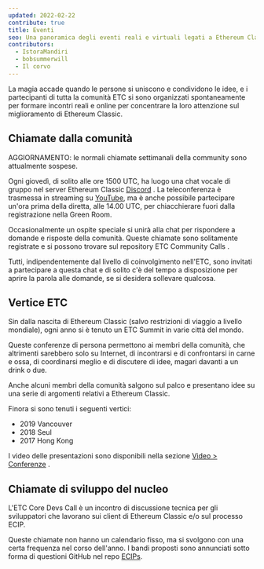 ```yaml
---
updated: 2022-02-22
contribute: true
title: Eventi
seo: Una panoramica degli eventi reali e virtuali legati a Ethereum Classic. L'ETC Summit e la Community Call settimanale sono aperti a tutti!
contributors:
  - IstoraMandiri
  - bobsummerwill
  - Il corvo
---
```


La magia accade quando le persone si uniscono e condividono le idee, e i partecipanti di tutta la comunità ETC si sono organizzati spontaneamente per formare incontri reali e online per concentrare la loro attenzione sul miglioramento di Ethereum Classic.

## Chiamate dalla comunità

AGGIORNAMENTO: le normali chiamate settimanali della community sono attualmente sospese.

Ogni giovedì, di solito alle ore 1500 UTC, ha luogo una chat vocale di gruppo nel server Ethereum Classic [Discord](https://ethereumclassic.org/discord) . La teleconferenza è trasmessa in streaming su [YouTube](https://www.youtube.com/channel/UCp07VPnC1ejyAp5gMvvA4dw/videos), ma è anche possibile partecipare un'ora prima della diretta, alle 14.00 UTC, per chiacchierare fuori dalla registrazione nella Green Room.

Occasionalmente un ospite speciale si unirà alla chat per rispondere a domande e risposte della comunità. Queste chiamate sono solitamente registrate e si possono trovare sul repository ETC Community Calls [](https://github.com/ethereumclassic/community-calls).

Tutti, indipendentemente dal livello di coinvolgimento nell'ETC, sono invitati a partecipare a questa chat e di solito c'è del tempo a disposizione per aprire la parola alle domande, se si desidera sollevare qualcosa.

## Vertice ETC

Sin dalla nascita di Ethereum Classic (salvo restrizioni di viaggio a livello mondiale), ogni anno si è tenuto un ETC Summit in varie città del mondo.

Queste conferenze di persona permettono ai membri della comunità, che altrimenti sarebbero solo su Internet, di incontrarsi e di confrontarsi in carne e ossa, di coordinarsi meglio e di discutere di idee, magari davanti a un drink o due.

Anche alcuni membri della comunità salgono sul palco e presentano idee su una serie di argomenti relativi a Ethereum Classic.

Finora si sono tenuti i seguenti vertici:

- 2019 Vancouver
- 2018 Seul
- 2017 Hong Kong

I video delle presentazioni sono disponibili nella sezione [Video > Conferenze](/videos/conferences) .

## Chiamate di sviluppo del nucleo

L'ETC Core Devs Call è un incontro di discussione tecnica per gli sviluppatori che lavorano sui client di Ethereum Classic e/o sul processo ECIP.

Queste chiamate non hanno un calendario fisso, ma si svolgono con una certa frequenza nel corso dell'anno. I bandi proposti sono annunciati sotto forma di questioni GitHub nel repo [ECIPs](https://github.com/ethereumclassic/ECIPs/issues?q=is%3Aissue+Devs+Call).
